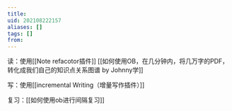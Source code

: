 ```yaml
---
title: 
uid: 202108222157
aliases: []
tags: []
from: 
---
```

读：使用[[Note refacotor插件]]
[[如何使用OB，在几分钟内，将几万字的PDF，转化成我们自己的知识点关系图谱 by Johnny学]]

写：使用[[incremental Writing（增量写作插件）]]

复习：[[如何使用ob进行间隔复习]]